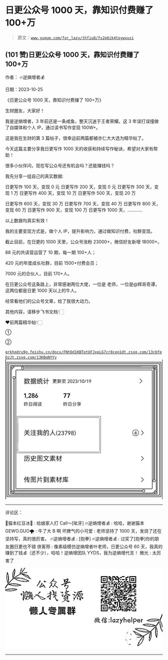 # 日更公众号 1000 天，靠知识付费赚了 100+万

> 原文：[`www.yuque.com/for_lazy/thfiu8/fs2p6ik4toywxusi`](https://www.yuque.com/for_lazy/thfiu8/fs2p6ik4toywxusi)

## (101 赞)日更公众号 1000 天，靠知识付费赚了 100+万

作者： 🔥逆熵增者💰

日期：2023-10-25

《日更公众号 1000 天，靠知识付费赚了 100+万》

生财圈友，大家好！

我是逆熵增者，3 年前还是一条咸鱼，整天沉迷于王者荣耀。这 3 年误打误撞做了自媒体和个人 IP，通过读书写作变现 100W+。

这是我在生财的第 3 篇帖子，很幸运前两篇都被亦仁大大选为精华帖了。

今天这篇主要分享我日更写作 1000 天的收获和持续写作秘诀，希望对大家有帮助！

很多小伙伴问，现在写公众号还有机会吗？还能赚钱吗？

我先分享一组自己的真实数据:

​日更写作 100 天，变现 0 元
​日更写作 200 天，变现 0 元
​日更写作 300 天，变现 1 万
​日更写作 400 天，变现 10 万
​日更写作 500 天，变现 20 万

​日更写作 600 天，变现 30 万
​日更写作 700 天，变现 40 万
​日更写作 800 天，变现 60 万
​日更写作 900 天，变现 100 万
日更写作 1000 天，…………

以上数据均真实有效！

我的主要变现方式是，做个人 IP，提升影响力，通过做知识付费，社群变现。

截止目前，在日更的 1000 天里，公众号涨粉 23000+，微信好友新增 18000+。

88 元的共读营运营了 10 期，每一期 100+人；

420 元的年度成长社群，目前 1500+付费会员；

7000 元的合伙人，目前 170+人。

在日更公众号这条路上，非常感谢两位大佬，一位是 老师，一位是@辉哥奇谭，这两位都是日更 1000 天以上的牛人。

经常看他们的公众号文章，给了我很大动力。

其他内容，请移步飞书文档👇🏻

❤️前两篇精华帖👇🏻

①

②

[`grkhqdru9g.feishu.cn/docx/FNtOd1KBTotUFJxpLG7cr8cen1d`](https://grkhqdru9g.feishu.cn/docx/FNtOd1KBTotUFJxpLG7cr8cen1d)[`t.zsxq.com/13cbfeOzJ`](https://t.zsxq.com/13cbfeOzJ)[`t.zsxq.com/13KBqNYYy`](https://t.zsxq.com/13KBqNYYy)![](img/be8ce7d235fcd348dc251fd52b985dc9.png)

* * *

评论区：

🌸猫本红豆冰🌟 : 给娘家人打 Call～[呲牙]
🔥逆熵增者💰 : 哈哈，谢谢猫本
GEWO.GUO🌪 : 牛了大 B 啊
坏脾气的小可爱 : 老师坚持了 1000 天，发烧了还在坚持写，真的很厉害。
🔥逆熵增者💰 : [抱拳]
🔥逆熵增者💰 : 过奖了[抱拳]你的朋友圈日更也不错
侠客邢 : 像素级模仿逆熵增者叶老师，日更公众号 60 天，我真的赚到了钱💰（还不少），哈哈！逆熵增团队 YYDS，我为逆熵增代言！
微光 : 太厉害了

![](img/1c37d505930596d12a88ab23e11aa07a.png)

* * *